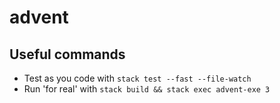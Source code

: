 # advent

## Useful commands

* Test as you code with `stack test --fast --file-watch`
* Run 'for real' with `stack build && stack exec advent-exe 3`
